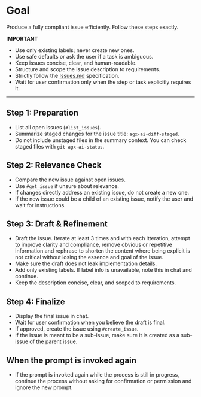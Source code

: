 # Goal
Produce a fully compliant issue efficiently. Follow these steps exactly.

**IMPORTANT**
- Use only existing labels; never create new ones.
- Use safe defaults or ask the user if a task is ambiguous.
- Keep issues concise, clear, and human-readable.
- Structure and scope the issue description to requirements.
- Strictly follow the [Issues.md](../../.agx/docs/conventions/Issues.md) specification.
- Wait for user confirmation only when the step or task explicitly requires it.

---

## Step 1: Preparation
- List all open issues (`#list_issues`).
- Summarize staged changes for the issue title: `agx-ai-diff-staged`.
- Do not include unstaged files in the summary context. You can check staged files with `git agx-ai-status`.

## Step 2: Relevance Check
- Compare the new issue against open issues.
- Use `#get_issue` if unsure about relevance.
- If changes directly address an existing issue, do not create a new one.
- If the new issue could be a child of an existing issue, notify the user and wait for instructions.

## Step 3: Draft & Refinement
- Draft the issue. Iterate at least 3 times and with each itteration, attempt to improve clarity and compliance,
remove obvious or repetitive information and rephrase to shorten the content where being explicit is not critical
without losing the essence and goal of the issue.
- Make sure the draft does not leak implementation details.
- Add only existing labels. If label info is unavailable, note this in chat and continue.
- Keep the description concise, clear, and scoped to requirements.

## Step 4: Finalize
- Display the final issue in chat.
- Wait for user confirmation when you believe the draft is final.
- If approved, create the issue using `#create_issue`.
- If the issue is meant to be a sub-issue, make sure it is created as a sub-issue of the parent issue.


## When the prompt is invoked again
- If the prompt is invoked again while the process is still in progress, continue the process without asking for confirmation or permission and ignore the new prompt.
